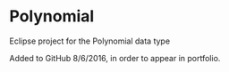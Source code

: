# Polynomial
Eclipse project for the Polynomial data type

Added to GitHub 8/6/2016, in order to appear in portfolio.